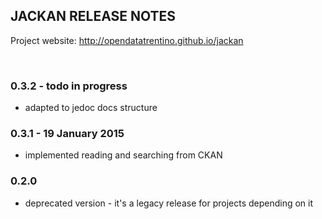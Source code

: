 
JACKAN RELEASE NOTES
---------------------

Project website: http://opendatatrentino.github.io/jackan

<br/>

### 0.3.2  -  todo in progress

- adapted to jedoc docs structure

### 0.3.1  -  19 January 2015

- implemented reading and searching from CKAN

### 0.2.0

- deprecated version - it's a legacy release for projects depending on it
